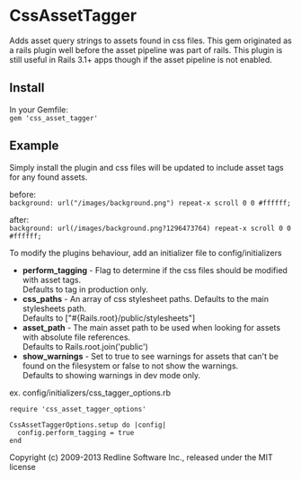 # CssAssetTagger

Adds asset query strings to assets found in css files.  This gem originated as a rails plugin well before the asset pipeline was part of rails.  This plugin is still useful in Rails 3.1+ apps though if the asset pipeline is not enabled.

## Install

In your Gemfile:  
`gem 'css_asset_tagger'`

## Example

Simply install the plugin and css files will be updated to include asset tags for any found assets.

before:  
`background: url("/images/background.png") repeat-x scroll 0 0 #ffffff;`

after:  
`background: url(/images/background.png?1296473764) repeat-x scroll 0 0 #ffffff;`

To modify the plugins behaviour, add an initializer file to config/initializers  

* __perform_tagging__ - Flag to determine if the css files should be modified with asset tags.  
    Defaults to tag in production only.
* __css_paths__ - An array of css stylesheet paths. Defaults to the main stylesheets path.  
    Defaults to ["#{Rails.root}/public/stylesheets"]
* __asset_path__ - The main asset path to be used when looking for assets with absolute file references.  
    Defaults to Rails.root.join('public')
* __show_warnings__ - Set to true to see warnings for assets that can't be found on the filesystem or false to not show the warnings.  
    Defaults to showing warnings in dev mode only.

ex. config/initializers/css_tagger_options.rb

    require 'css_asset_tagger_options'
    
    CssAssetTaggerOptions.setup do |config|
      config.perform_tagging = true
    end

Copyright (c) 2009-2013 Redline Software Inc., released under the MIT license
